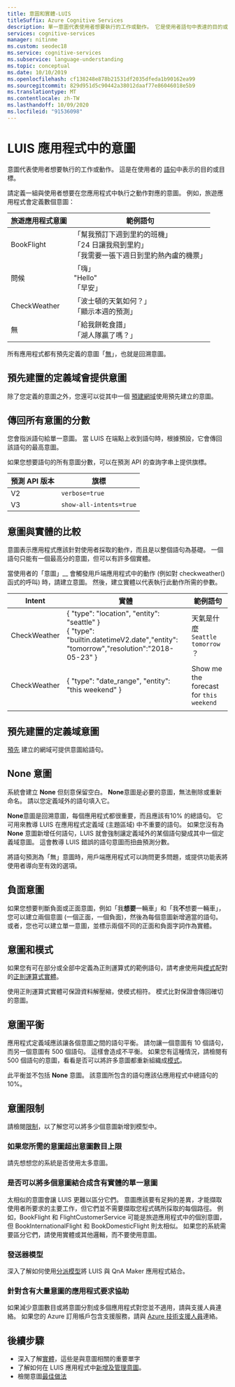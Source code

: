 ```yaml
---
title: 意圖和實體-LUIS
titleSuffix: Azure Cognitive Services
description: 單一意圖代表使用者想要執行的工作或動作。 它是使用者語句中表達的目的或目標。 請定義一組與使用者想要在您應用程式中執行之動作對應的意圖。
services: cognitive-services
manager: nitinme
ms.custom: seodec18
ms.service: cognitive-services
ms.subservice: language-understanding
ms.topic: conceptual
ms.date: 10/10/2019
ms.openlocfilehash: cf138248e878b21531df2035dfeda1b90162ea99
ms.sourcegitcommit: 829d951d5c90442a38012daaf77e86046018e5b9
ms.translationtype: MT
ms.contentlocale: zh-TW
ms.lasthandoff: 10/09/2020
ms.locfileid: "91536098"
---
```

# <a name="intents-in-your-luis-app"></a>LUIS 應用程式中的意圖

意圖代表使用者想要執行的工作或動作。 這是在使用者的 [語句](luis-concept-utterance.md)中表示的目的或目標。

請定義一組與使用者想要在您應用程式中執行之動作對應的意圖。 例如，旅遊應用程式會定義數個意圖：

旅遊應用程式意圖   |   範例語句   |
------|------|
 BookFlight     |   「幫我預訂下週到里約的班機」 <br/> 「24 日讓我飛到里約」 <br/> 「我需要一張下週日到里約熱內盧的機票」    |
 問候     |   「嗨」 <br/>"Hello" <br/>「早安」  |
 CheckWeather | 「波士頓的天氣如何？」 <br/> 「顯示本週的預測」 |
 無         | 「給我餅乾食譜」<br>「湖人隊贏了嗎？」 |

所有應用程式都有預先定義的意圖「[無](#none-intent)」，也就是回溯意圖。

## <a name="prebuilt-domains-provide-intents"></a>預先建置的定義域會提供意圖
除了您定義的意圖之外，您還可以從其中一個 [預建網域](luis-how-to-use-prebuilt-domains.md)使用預先建立的意圖。

## <a name="return-all-intents-scores"></a>傳回所有意圖的分數
您會指派語句給單一意圖。 當 LUIS 在端點上收到語句時，根據預設，它會傳回該語句的最高意圖。

如果您想要語句的所有意圖分數，可以在預測 API 的查詢字串上提供旗標。

|預測 API 版本|旗標|
|--|--|
|V2|`verbose=true`|
|V3|`show-all-intents=true`|

## <a name="intent-compared-to-entity"></a>意圖與實體的比較
意圖表示應用程式應該針對使用者採取的動作，而且是以整個語句為基礎。 一個語句只能有一個最高分的意圖，但可以有許多個實體。

<a name="how-do-intents-relate-to-entities"></a>

 當使用者的「意圖」__ 會觸發用戶端應用程式中的動作 (例如對 checkweather() 函式的呼叫) 時，請建立意圖。 然後，建立實體以代表執行此動作所需的參數。

|Intent   | 實體 | 範例語句   |
|------------------|------------------------------|------------------------------|
| CheckWeather | { "type": "location", "entity": "seattle" }<br>{ "type": "builtin.datetimeV2.date","entity": "tomorrow","resolution":"2018-05-23" } | 天氣是什麼 `Seattle` `tomorrow` ？ |
| CheckWeather | { "type": "date_range", "entity": "this weekend" } | Show me the forecast for `this weekend` |
||||

## <a name="prebuilt-domain-intents"></a>預先建置的定義域意圖

[預先](luis-how-to-use-prebuilt-domains.md) 建立的網域可提供意圖給語句。

## <a name="none-intent"></a>None 意圖

系統會建立 **None** 但刻意保留空白。 **None**意圖是必要的意圖，無法刪除或重新命名。 請以您定義域外的語句填入它。

**None**意圖是回溯意圖，每個應用程式都很重要，而且應該有10% 的總語句。 它可用來教導 LUIS 在應用程式定義域 (主題區域) 中不重要的語句。 如果您沒有為 **None** 意圖新增任何語句，LUIS 就會強制讓定義域外的某個語句變成其中一個定義域意圖。 這會教導 LUIS 錯誤的語句意圖而扭曲預測分數。

將語句預測為「無」意圖時，用戶端應用程式可以詢問更多問題，或提供功能表將使用者導向至有效的選項。

## <a name="negative-intentions"></a>負面意圖
如果您想要判斷負面或正面意圖，例如「我**想要**一輛車」和「我**不**想要一輛車」，您可以建立兩個意圖 (一個正面，一個負面)，然後為每個意圖新增適當的語句。 或者，您也可以建立單一意圖，並標示兩個不同的正面和負面字詞作為實體。

## <a name="intents-and-patterns"></a>意圖和模式

如果您有可在部分或全部中定義為正則運算式的範例語句，請考慮使用與[模式](luis-concept-patterns.md)配對的[正則運算式實體](luis-concept-entity-types.md#regular-expression-entity)。

使用正則運算式實體可保證資料解壓縮，使模式相符。 模式比對保證會傳回確切的意圖。

## <a name="intent-balance"></a>意圖平衡
應用程式定義域應該讓各個意圖之間的語句平衡。 請勿讓一個意圖有 10 個語句，而另一個意圖有 500 個語句。 這樣會造成不平衡。 如果您有這種情況，請檢閱有 500 個語句的意圖，看看是否可以將許多意圖都重新組織成[模式](luis-concept-patterns.md)。

此平衡並不包括 **None** 意圖。 該意圖所包含的語句應該佔應用程式中總語句的 10%。

## <a name="intent-limits"></a>意圖限制
請檢閱[限制](luis-limits.md#model-boundaries)，以了解您可以將多少個意圖新增到模型中。

### <a name="if-you-need-more-than-the-maximum-number-of-intents"></a>如果您所需的意圖超出意圖數目上限
請先想想您的系統是否使用太多意圖。

### <a name="can-multiple-intents-be-combined-into-single-intent-with-entities"></a>是否可以將多個意圖結合成含有實體的單一意圖
太相似的意圖會讓 LUIS 更難以區分它們。 意圖應該要有足夠的差異，才能擷取使用者所要求的主要工作，但它們並不需要擷取您程式碼所採取的每個路徑。 例如，BookFlight 和 FlightCustomerService 可能是旅遊應用程式中的個別意圖，但 BookInternationalFlight 和 BookDomesticFlight 則太相似。 如果您的系統需要區分它們，請使用實體或其他邏輯，而不要使用意圖。

### <a name="dispatcher-model"></a>發送器模型
深入了解如何使用[分派模型](luis-concept-enterprise.md#when-you-need-to-combine-several-luis-and-qna-maker-apps)將 LUIS 與 QnA Maker 應用程式結合。

### <a name="request-help-for-apps-with-significant-number-of-intents"></a>針對含有大量意圖的應用程式要求協助
如果減少意圖數目或將意圖分割成多個應用程式對您並不適用，請與支援人員連絡。 如果您的 Azure 訂用帳戶包含支援服務，請與 [Azure 技術支援人員](https://azure.microsoft.com/support/options/)連絡。

## <a name="next-steps"></a>後續步驟

* 深入了解[實體](luis-concept-entity-types.md)，這些是與意圖相關的重要單字
* 了解如何在 LUIS 應用程式中[新增及管理意圖](luis-how-to-add-intents.md)。
* 檢閱意圖[最佳做法](luis-concept-best-practices.md)
